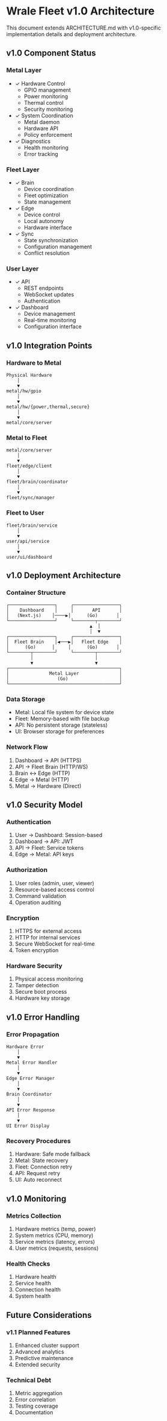 # Wrale Fleet v1.0 Architecture

This document extends ARCHITECTURE.md with v1.0-specific implementation details and deployment architecture.

## v1.0 Component Status

### Metal Layer
- ✓ Hardware Control
  - GPIO management
  - Power monitoring
  - Thermal control
  - Security monitoring
- ✓ System Coordination
  - Metal daemon
  - Hardware API
  - Policy enforcement
- ✓ Diagnostics
  - Health monitoring
  - Error tracking

### Fleet Layer
- ✓ Brain
  - Device coordination
  - Fleet optimization
  - State management
- ✓ Edge
  - Device control
  - Local autonomy
  - Hardware interface
- ✓ Sync
  - State synchronization
  - Configuration management
  - Conflict resolution

### User Layer
- ✓ API
  - REST endpoints
  - WebSocket updates
  - Authentication
- ✓ Dashboard
  - Device management
  - Real-time monitoring
  - Configuration interface

## v1.0 Integration Points

### Hardware to Metal
```
Physical Hardware
    │
    ▼
metal/hw/gpio
    │
    ▼
metal/hw/{power,thermal,secure}
    │
    ▼
metal/core/server
```

### Metal to Fleet
```
metal/core/server
    │
    ▼
fleet/edge/client
    │
    ▼
fleet/brain/coordinator
    │
    ▼
fleet/sync/manager
```

### Fleet to User
```
fleet/brain/service
    │
    ▼
user/api/service
    │
    ▼
user/ui/dashboard
```

## v1.0 Deployment Architecture

### Container Structure
```
┌─────────────────┐     ┌─────────────────┐
│    Dashboard    │     │       API       │
│   (Next.js)    │────▶│      (Go)       │
└─────────────────┘     └────────┬────────┘
                               ▲  │
                               │  ▼
┌─────────────────┐     ┌─────────────────┐
│  Fleet Brain    │◀───▶│   Fleet Edge    │
│      (Go)      │     │      (Go)       │
└────────┬────────┘     └────────┬────────┘
         │                       │
         ▼                       ▼
┌─────────────────────────────────────────┐
│               Metal Layer               │
│                  (Go)                   │
└─────────────────────────────────────────┘
```

### Data Storage
- Metal: Local file system for device state
- Fleet: Memory-based with file backup
- API: No persistent storage (stateless)
- UI: Browser storage for preferences

### Network Flow
1. Dashboard → API (HTTPS)
2. API → Fleet Brain (HTTP/WS)
3. Brain ↔ Edge (HTTP)
4. Edge → Metal (HTTP)
5. Metal → Hardware (Direct)

## v1.0 Security Model

### Authentication
1. User → Dashboard: Session-based
2. Dashboard → API: JWT
3. API → Fleet: Service tokens
4. Edge → Metal: API keys

### Authorization
1. User roles (admin, user, viewer)
2. Resource-based access control
3. Command validation
4. Operation auditing

### Encryption
1. HTTPS for external access
2. HTTP for internal services
3. Secure WebSocket for real-time
4. Token encryption

### Hardware Security
1. Physical access monitoring
2. Tamper detection
3. Secure boot process
4. Hardware key storage

## v1.0 Error Handling

### Error Propagation
```
Hardware Error
    │
    ▼
Metal Error Handler
    │
    ▼
Edge Error Manager
    │
    ▼
Brain Coordinator
    │
    ▼
API Error Response
    │
    ▼
UI Error Display
```

### Recovery Procedures
1. Hardware: Safe mode fallback
2. Metal: State recovery
3. Fleet: Connection retry
4. API: Request retry
5. UI: Auto reconnect

## v1.0 Monitoring

### Metrics Collection
1. Hardware metrics (temp, power)
2. System metrics (CPU, memory)
3. Service metrics (latency, errors)
4. User metrics (requests, sessions)

### Health Checks
1. Hardware health
2. Service health
3. Connection health
4. System health

## Future Considerations

### v1.1 Planned Features
1. Enhanced cluster support
2. Advanced analytics
3. Predictive maintenance
4. Extended security

### Technical Debt
1. Metric aggregation
2. Error correlation
3. Testing coverage
4. Documentation